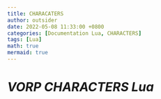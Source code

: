 ```yaml
---
title: CHARACATERS
author: outsider
date: 2022-05-08 11:33:00 +0800
categories: [Documentation Lua, CHARACTERS]
tags: [Lua]
math: true
mermaid: true
---
```


# ***VORP CHARACTERS Lua***